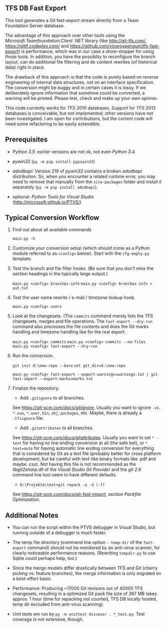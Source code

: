 TFS DB Fast Export
------------------

This tool generates a Git fast-export stream directly from
a Team Foundation Server database.

The advantage of this approach over other tools using the *Microsoft.Teamfoundation.Client* .NET
library (like http://git-tfs.com/, https://gittf.codeplex.com/ and
https://github.com/viceroypenguin/tfs-fast-export) is performance, which was
in our case a show-stopper for using those tools. In addition, you have the possiblity to reconfigure
the branch layout, can do additional file filtering and do content
rewrites (of historical data) right in place.

The drawback of this approach is that the code is purely based on reverse
engineering of internal data structures, not on an interface specification.
The conversion might be buggy and in certain cases it is lossy. If we deliberately
ignore information that somehow *could* be converted, a warning will be
printed. Please test, check and make up your own opinion.

This code currently works for *TFS 2010* databases. Support for *TFS 2013* databases is conceivable,
but not implemented; other versions have not been investigated. I am open for contributions,
 but the current code will need some refactoring to be easily extendible.


Prerequisites
-------------

- *Python 3.5*: earlier versions are not ok, not even *Python 3.4*.

- *pywin32* (`py -m pip install pypiwin32`)

- *adodbapi*: Version 219 of *pywin32* contains a broken *adodbapi* distribution.
So, when you encounter a related runtime error, you may need to remove that manually from the 
`site-packages` folder and install it separately (`py -m pip install adodbapi`).

- optional: *Python Tools for Visual Studio* (http://microsoft.github.io/PTVS/)


Typical Conversion Workflow
---------------------------

1.  Find out about all available commands

    `main.py -h`

2.  Customize your conversion setup (which should come as a Python module
referred to as `<config>` below). Start with the `cfg-empty.py` template.

3.  Test the branch and file filter hooks. (Be sure that you don't miss
the section headings in the typically large output.)

    `main.py <config> branches-info`
    `main.py <config> branches-info > out.txt`

4.  Test the user name rewrite / e-mail / timezone lookup hook.

    `main.py <config> users`

5.  Look at the changesets. (The `commits` command merely lists the 
TFS changesets, merges and file operations. The `fast-export --dry-run` command 
also processes the file contents and does the Git marks handling and timezone handling
like for the real export.

    `main.py <config> commits`
    `main.py <config> commits --no-files`
    `main.py <config> fast-export --dry-run`

6.  Run the conversion.

    `git init d:\new-repo --bare`
    `set git_dir=d:\new-repo`

    `main.py <config> fast-export --export-warnings=warnings.txt | git fast-import --export-marks=marks.txt`

7.  Finalize the repository.

    - Add `.gitignore` to all branches. 

    See https://git-scm.com/docs/gitignore. Usually you want to ignore `.vs`. `*.suo`, `*.user`, 
    `bin`, `obj`, `packages`, etc. Maybe, there is already a `.tfsignore` file.

    - Add `.gitattributes` to all branches.

    See https://git-scm.com/docs/gitattributes. Usually you want to set `* -text` for having no line ending conversion at all (the safe bet),
    or `* text=auto` for having automatic line ending conversion for everything that is
    considered by Git as a text file (probably better for cross platform development,
    but be careful with text-like binary formats like .pdf and maybe .csv). Not having this file
    is not recommended as the *libgit2sharp.dll* of the *Visual Studio Git Provider* 
    and the *git 2.6* command line tool seem to have different defaults.

    - `D:\Projekte\test>git repack -a -d (-f)`

    See https://git-scm.com/docs/git-fast-import, section *Packfile Optimization*.


Additional Notes
----------------

- You can run the script within the PTVS debugger in Visual Studio, but running
outside of a debugger is much faster.

- The temp file directory (command line option `--temp-dir` of the `fast-export` command) should not be
monitored by an anti-virus scanner, for clearly noticeable performance reasons. (Rewriting `tempdir.py` to
use Sqlite could perhaps help, too.)

- Since the merge models differ drastically between TFS and Git (cherry picking vs. feature branches),
the merge information is only migrated on a best-effort basis.

- Performance: Producing ~17000 Git revisons out of 40000 TFS changesets, resulting in a optimized Git pack
file size of 367 MB takes approx. 1 hour (time for repacking not counted, TFS DB locally hosted, temp dir
excluded from anti-virus scanning).

- Unit tests are run by `py -m unittest discover . *_test.py`. Test coverage is not extensive, though.